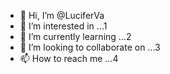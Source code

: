 - 👋 Hi, I’m @LuciferVa
- 👀 I’m interested in ...1
- 🌱 I’m currently learning ...2
- 💞️ I’m looking to collaborate on ...3
- 📫 How to reach me ...4

<!---
LuciferVa/LuciferVa is a ✨ special ✨ repository because its `README.md` (this file) appears on your GitHub profile.
You can click the Preview link to take a look at your changes.
--->
